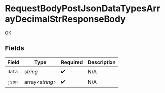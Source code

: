 # RequestBodyPostJsonDataTypesArrayDecimalStrResponseBody

OK


## Fields

| Field              | Type               | Required           | Description        |
| ------------------ | ------------------ | ------------------ | ------------------ |
| `data`             | *string*           | :heavy_check_mark: | N/A                |
| `json`             | array<*string*>    | :heavy_check_mark: | N/A                |